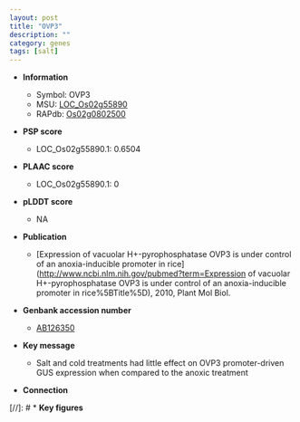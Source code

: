 ```yaml
---
layout: post
title: "OVP3"
description: ""
category: genes
tags: [salt]
---
```


* **Information**  
    + Symbol: OVP3  
    + MSU: [LOC_Os02g55890](http://rice.plantbiology.msu.edu/cgi-bin/ORF_infopage.cgi?orf=LOC_Os02g55890)  
    + RAPdb: [Os02g0802500](http://rapdb.dna.affrc.go.jp/viewer/gbrowse_details/irgsp1?name=Os02g0802500)  

* **PSP score**  
    + LOC_Os02g55890.1: 0.6504 

* **PLAAC score**  
    + LOC_Os02g55890.1: 0 

* **pLDDT score**
    + NA


* **Publication**  
    + [Expression of vacuolar H+-pyrophosphatase OVP3 is under control of an anoxia-inducible promoter in rice](http://www.ncbi.nlm.nih.gov/pubmed?term=Expression of vacuolar H+-pyrophosphatase OVP3 is under control of an anoxia-inducible promoter in rice%5BTitle%5D), 2010, Plant Mol Biol.

* **Genbank accession number**  
    + [AB126350](http://www.ncbi.nlm.nih.gov/nuccore/AB126350)

* **Key message**  
    + Salt and cold treatments had little effect on OVP3 promoter-driven GUS expression when compared to the anoxic treatment

* **Connection**  

[//]: # * **Key figures**  


